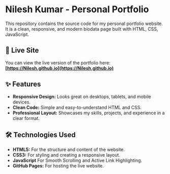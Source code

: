 # Nilesh Kumar - Personal Portfolio

This repository contains the source code for my personal portfolio website. It is a clean, responsive, and modern biodata page built with HTML, CSS, JavaScript.

## 🚀 Live Site

You can view the live version of the portfolio here:
**[https://Nilesh.github.io](https://Nilesh.github.io)**

## ✨ Features

- **Responsive Design:** Looks great on desktops, tablets, and mobile devices.
- **Clean Code:** Simple and easy-to-understand HTML and CSS.
- **Professional Layout:** Showcases my skills, projects, and experience in a clear format.

## 🛠️ Technologies Used

- **HTML5:** For the structure and content of the website.
- **CSS3:** For styling and creating a responsive layout.
- **JavaScript** For Smooth Scrolling and Active Link Highlighting.
- **GitHub Pages:** For hosting the live website.
